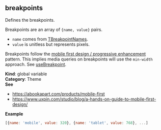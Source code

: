 <a name="breakpoints"></a>

## breakpoints
Defines the breakpoints.

Breakpoints are an array of `{name, value}` pairs.
- `name` comes from [TBreakpointNames](#TBreakpoint).
- `value` is unitless but represents pixels.

Breakpoints follow the [mobile first design / progressive enhancement](https://abookapart.com/products/mobile-first) pattern.
This implies media queries on breakpoints will use the `min-width` approach. See [useBreakpoint](#useBreakpoint).

**Kind**: global variable  
**Category**: Theme  
**See**

- https://abookapart.com/products/mobile-first
- https://www.uxpin.com/studio/blog/a-hands-on-guide-to-mobile-first-design/

**Example**  
```js
[{name: 'mobile', value: 320}, {name: 'tablet', value: 768}, ...]
```
